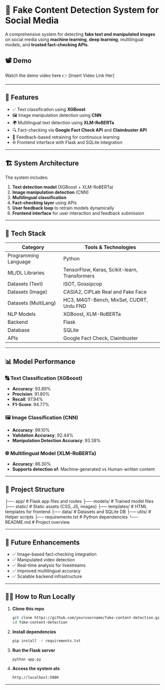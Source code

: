# 🧠 Fake Content Detection System for Social Media

A comprehensive system for detecting **fake text and manipulated images** on social media using **machine learning**, **deep learning**, multilingual models, and **trusted fact-checking APIs**.

## 📽️ Demo

Watch the demo video here 👉 [Insert Video Link Her]

---

## 📌 Features

- ✅ Text classification using **XGBoost**
- 🖼️ Image manipulation detection using **CNN**
- 🌍 Multilingual text detection using **XLM-RoBERTa**
- 🔍 Fact-checking via **Google Fact Check API** and **Claimbuster API**
- 💬 Feedback-based retraining for continuous learning
- 🌐 Frontend interface with Flask and SQLite integration

---

## 🏗️ System Architecture

The system includes:
1. **Text detection model** (XGBoost + XLM-RoBERTa)
2. **Image manipulation detection** (CNN)
3. **Multilingual classification**
4. **Fact-checking layer** using APIs
5. **User feedback loop** to retrain models dynamically
6. **Frontend interface** for user interaction and feedback submission

---

## 🧰 Tech Stack

| Category           | Tools & Technologies                             |
|--------------------|--------------------------------------------------|
| Programming Language | Python                                         |
| ML/DL Libraries     | TensorFlow, Keras, Scikit-learn, Transformers   |
| Datasets (Text)     | ISOT, Gossipcop                                 |
| Datasets (Image)    | CASIA2, CIPLab Real and Fake Face               |
| Datasets (MultiLang)| HC3, M4GT-Bench, MixSet, CUDRT, Urdu FND       |
| NLP Models          | XGBoost, XLM-RoBERTa                            |
| Backend             | Flask                                           |
| Database            | SQLite                                          |
| APIs                | Google Fact Check, Claimbuster                  |

---

## 📊 Model Performance

### 🔠 Text Classification (XGBoost)
- **Accuracy**: 93.89%
- **Precision**: 91.80%
- **Recall**: 97.94%
- **F1-Score**: 94.77%

### 🖼️ Image Classification (CNN)
- **Accuracy**: 99.10%
- **Validation Accuracy**: 92.44%
- **Manipulation Detection Accuracy**: 93.38%

### 🌐 Multilingual Model (XLM-RoBERTa)
- **Accuracy**: 86.30%
- **Supports detection of**: Machine-generated vs Human-written content

---

## 📁 Project Structure

├── app/ # Flask app files and routes
├── models/ # Trained model files
├── static/ # Static assets (CSS, JS, images)
├── templates/ # HTML templates for frontend
├── data/ # Datasets and SQLite DB
├── utils/ # Helper scripts
├── requirements.txt # Python dependencies
└── README.md # Project overview


---

## 🔄 Future Enhancements

- ✅ Image-based fact-checking integration
- ✅ Manipulated video detection
- ✅ Real-time analysis for livestreams
- ✅ Improved multilingual accuracy
- ✅ Scalable backend infrastructure

---


## 👨‍💻 How to Run Locally

1. **Clone this repo**  
   ```bash
   git clone https://github.com/yourusername/fake-content-detection.git
   cd fake-content-detection
   ```
2. **Install dependencies**  
   ```bash
   pip install -r requirements.txt
   ```
3. **Run the Flask server**  
   ```bash
   python app.py
   ```
4. **Access the system ats**
   ```bash
   http://localhost:5000
   ```
---
